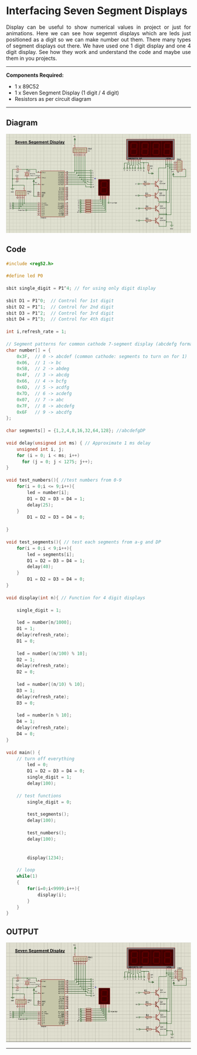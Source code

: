 # Interfacing Seven Segment Displays

<div align ="justify">

Display can be useful to show numerical values in project or just for animations. Here we can see how segemnt displays which are leds just positioned as a digit so we can make number out them. There many types of segment displays out there. We have used one 1 digit display and one 4 digit display. See how they work and understand the code and maybe use them in you projects.

----

**Components Required:**

- 1 x 89C52
- 1 x Seven Segment Display (1 digit / 4 digit)
- Resistors as per circuit diagram
  
----

## **Diagram**

<img src="./Files/Seven_Segment_Display.jpg"> 

## **Code**

```c
#include <reg52.h>

#define led P0

sbit single_digit = P1^4; // for using only digit display

sbit D1 = P1^0;  // Control for 1st digit
sbit D2 = P1^1;  // Control for 2nd digit
sbit D3 = P1^2;  // Control for 3rd digit
sbit D4 = P1^3;  // Control for 4th digit

int i,refresh_rate = 1;

// Segment patterns for common cathode 7-segment display (abcdefg format)
char number[] = {
    0x3F,  // 0 -> abcdef (common cathode: segments to turn on for 1)
    0x06,  // 1 -> bc
    0x5B,  // 2 -> abdeg
    0x4F,  // 3 -> abcdg
    0x66,  // 4 -> bcfg
    0x6D,  // 5 -> acdfg
    0x7D,  // 6 -> acdefg
    0x07,  // 7 -> abc
    0x7F,  // 8 -> abcdefg
    0x6F   // 9 -> abcdfg
};

char segments[] = {1,2,4,8,16,32,64,128}; //abcdefgDP

void delay(unsigned int ms) { // Approximate 1 ms delay
    unsigned int i, j;
    for (i = 0; i < ms; i++)
      for (j = 0; j < 1275; j++);  
}

void test_numbers(){ //test numbers from 0-9
	for(i = 0;i <= 9;i++){
		led = number[i];
		D1 = D2 = D3 = D4 = 1;
		delay(25);
	}
		D1 = D2 = D3 = D4 = 0;
	
}

void test_segments(){ // test each segments from a-g and DP
	for(i = 0;i < 9;i++){
		led = segments[i];
		D1 = D2 = D3 = D4 = 1;
		delay(40);
	}
		D1 = D2 = D3 = D4 = 0;
}

void display(int n){ // Function for 4 digit displays
	
	single_digit = 1;
	
	led = number[n/1000];
	D1 = 1;
	delay(refresh_rate);
	D1 = 0;
	
	led = number[(n/100) % 10];
	D2 = 1;
	delay(refresh_rate);
	D2 = 0;
	
	led = number[(n/10) % 10];
	D3 = 1;
	delay(refresh_rate);
	D3 = 0;
	
	led = number[n % 10];
	D4 = 1;
	delay(refresh_rate);
	D4 = 0;
}

void main() {
	// turn off everything
		led = 0;
		D1 = D2 = D3 = D4 = 0;
		single_digit = 1;
		delay(100);
	
	// test functions
		single_digit = 0;
	
		test_segments();
		delay(100);
	
		test_numbers();
		delay(100);
	
		
		display(1234);
	
	// loop
	while(1)
	{
		for(i=0;i<9999;i++){
			display(i);
		}		
	}
}
``` 
## **OUTPUT**

<img src="./Files/Seven_Segment_Display.gif" width ="800">

-----

</div>